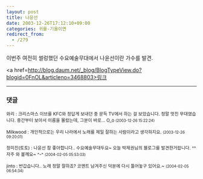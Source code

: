 ```yaml
---
layout: post
title: 나윤선
date: 2003-12-26T17:12:10+09:00
categories: 귀를-기울이면
redirect_from:
  - /279
---
```


이번주 여전히 썰렁했던 수요예술무대에서 나윤선이란 가수를 발견.

<a href=http://blog.daum.net/_blog/BlogTypeView.do?blogid=0FnOL&articleno=3468803>링크</a>

* * *

### 댓글



<!--- cmt:577 --->
<!--- mail: --->
<!--- parent:0 --->

<small class=comment>와리 : 크리스마스 이브를 KFC와 정답게 보내던 중 문득 TV에서 하는 걸 보았습니다. 정말 멋진 무대였습니다. 중간부터 보아서 이름을 몰랐는데, 그분이 바로... O_o <small>(2003-12-26 15:22:24)</small></small>


<!--- cmt:578 --->
<!--- mail: --->
<!--- parent:0 --->

<small class=comment>Milkwood : 개인적으로는 우리 나라에서 노래를 제일 잘하는 사람이라고 생각하지요. <small>(2003-12-26 09:20:01)</small></small>


<!--- cmt:579 --->
<!--- mail: --->
<!--- parent:0 --->

<small class=comment>정미진(토토) : 나윤선 참 좋아합니다.. 수요예술무대두요~ 오늘 박제권님의 블로그를 발견한거랍니다. ^^ 자주 와 볼께요~ ^-^ <small>(2004-02-05 05:53:03)</small></small>


<!--- cmt:580 --->
<!--- mail: --->
<!--- parent:0 --->

<small class=comment>jinto : 반갑습니다.. 노래 정말 잘하죠? 코멘트 남겨주신 덕분에 다시 틀어놓구 있어요.~ <small>(2004-02-05 06:54:34)</small></small>

